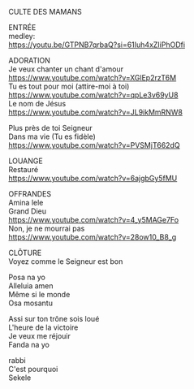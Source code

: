 CULTE DES MAMANS  
  
ENTRÉE  
medley:   
https://youtu.be/GTPNB7qrbaQ?si=61Iuh4xZIiPhODfi  
  
ADORATION  
Je veux chanter un chant d'amour  
https://www.youtube.com/watch?v=XGlEp2rzT6M  
Tu es tout pour moi (attire-moi à toi)  
https://www.youtube.com/watch?v=qpLe3v69yU8  
Le nom de Jésus  
https://www.youtube.com/watch?v=JL9ikMmRNW8  
  
Plus près de toi Seigneur  
Dans ma vie (Tu es fidèle)  
https://www.youtube.com/watch?v=PVSMjT662dQ  
  
LOUANGE  
Restauré  
https://www.youtube.com/watch?v=6ajgbGy5fMU  
  
OFFRANDES  
Amina lele  
Grand Dieu  
https://www.youtube.com/watch?v=4_y5MAGe7Fo  
Non, je ne mourrai pas  
https://www.youtube.com/watch?v=28ow10_B8_g  
  
CLÔTURE  
Voyez comme le Seigneur est bon  
  
  
Posa na yo  
Alleluia amen  
Même si le monde  
Osa mosantu  
  
  
Assi sur ton trône sois loué  
L'heure de la victoire  
Je veux me réjouir  
Fanda na yo  
  
rabbi  
C'est pourquoi  
Sekele  
